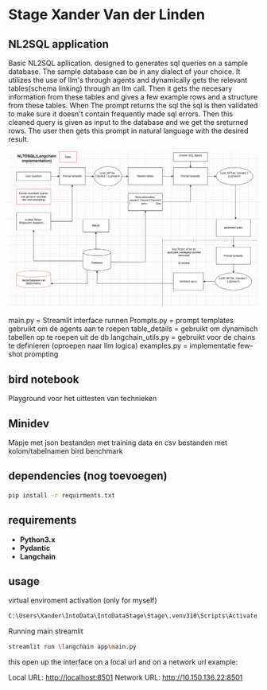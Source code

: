 
# Stage Xander Van der Linden

## NL2SQL application

Basic NL2SQL apllication. designed to generates sql queries on a sample database. The sample database can be in any dialect of your choice. It utilizes the use of llm's through agents and dynamically gets the relevant tables(schema linking) through an llm call. Then it gets the necesary information from these tables and gives a few example rows and a structure from these tables. When The prompt returns the sql the sql is then validated to make sure it doesn't contain frequently made sql errors. Then this cleaned query is given as input to the database and we get the sreturned rows. The user then gets this prompt in natural language with the desired result.

![alt text](image.png)

main.py = Streamlit interface runnen
Prompts.py = prompt templates gebruikt om de agents aan te roepen
table_details = gebruikt om dynamisch tabellen op te roepen uit de db
langchain_utils.py = gebruikt voor de chains te definieren (oproepen naar llm logica)
examples.py = implementatie few-shot prompting

## bird notebook

Playground voor het uittesten van technieken

## Minidev

Mapje met json bestanden met training data en csv bestanden met kolom/tabelnamen bird benchmark

## dependencies (nog toevoegen)

```bash
pip install -r requirments.txt
```

## requirements

- **Python3.x** 
- **Pydantic**
- **Langchain**

## usage

virtual enviroment activation (only for myself)

```bash
C:\Users\Xander\IntoData\IntoDataStage\Stage\.venv310\Scripts\Activate.ps1
```

Running main streamlit

```bash
streamlit run \langchain app\main.py 
```

this open up the interface on a local url and on a network url
example:

  Local URL: <http://localhost:8501>
  Network URL: <http://10.150.136.22:8501>
